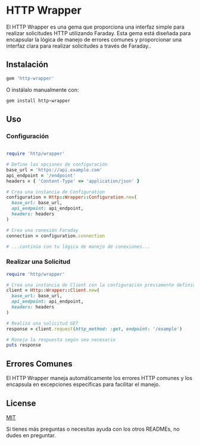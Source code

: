 # HTTP Wrapper

El HTTP Wrapper es una gema que proporciona una interfaz simple para realizar solicitudes HTTP utilizando Faraday. Esta gema está diseñada para encapsular la lógica de manejo de errores comunes y proporcionar una interfaz clara para realizar solicitudes a través de Faraday..

## Instalación

```ruby
gem 'http-wrapper'

```
O instálalo manualmente con:
```ruby
gem install http-wrapper
```

## Uso

### Configuración

```ruby

require 'http/wrapper'

# Define las opciones de configuración
base_url = 'https://api.example.com'
api_endpoint = '/endpoint'
headers = { 'Content-Type' => 'application/json' }

# Crea una instancia de Configuration
configuration = Http::Wrapper::Configuration.new(
  base_url: base_url,
  api_endpoint: api_endpoint,
  headers: headers
)

# Crea una conexión Faraday
connection = configuration.connection

# ...continúa con tu lógica de manejo de conexiones...

```

### Realizar una Solicitud

```ruby
require 'http/wrapper'

# Crea una instancia de Client con la configuración previamente definida
client = Http::Wrapper::Client.new(
  base_url: base_url,
  api_endpoint: api_endpoint,
  headers: headers
)

# Realiza una solicitud GET
response = client.request(http_method: :get, endpoint: '/example')

# Maneja la respuesta según sea necesario
puts response

```
## Errores Comunes

El HTTP Wrapper maneja automáticamente los errores HTTP comunes y los encapsula en excepciones específicas para facilitar el manejo.

## License

[MIT](https://choosealicense.com/licenses/mit/)


Si tienes más preguntas o necesitas ayuda con los otros READMEs, no dudes en preguntar.